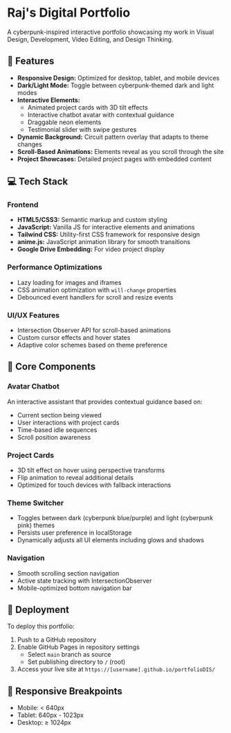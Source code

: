 # Raj's Digital Portfolio

A cyberpunk-inspired interactive portfolio showcasing my work in Visual Design, Development, Video Editing, and Design Thinking.

## 🚀 Features

- **Responsive Design:** Optimized for desktop, tablet, and mobile devices
- **Dark/Light Mode:** Toggle between cyberpunk-themed dark and light modes
- **Interactive Elements:**
  - Animated project cards with 3D tilt effects
  - Interactive chatbot avatar with contextual guidance
  - Draggable neon elements
  - Testimonial slider with swipe gestures
- **Dynamic Background:** Circuit pattern overlay that adapts to theme changes
- **Scroll-Based Animations:** Elements reveal as you scroll through the site
- **Project Showcases:** Detailed project pages with embedded content

## 💻 Tech Stack

### Frontend
- **HTML5/CSS3:** Semantic markup and custom styling
- **JavaScript:** Vanilla JS for interactive elements and animations
- **Tailwind CSS:** Utility-first CSS framework for responsive design
- **anime.js:** JavaScript animation library for smooth transitions
- **Google Drive Embedding:** For video project display

### Performance Optimizations
- Lazy loading for images and iframes
- CSS animation optimization with `will-change` properties
- Debounced event handlers for scroll and resize events

### UI/UX Features
- Intersection Observer API for scroll-based animations
- Custom cursor effects and hover states
- Adaptive color schemes based on theme preference


## 🔧 Core Components

### Avatar Chatbot
An interactive assistant that provides contextual guidance based on:
- Current section being viewed
- User interactions with project cards
- Time-based idle sequences
- Scroll position awareness

### Project Cards
- 3D tilt effect on hover using perspective transforms
- Flip animation to reveal additional details
- Optimized for touch devices with fallback interactions

### Theme Switcher
- Toggles between dark (cyberpunk blue/purple) and light (cyberpunk pink) themes
- Persists user preference in localStorage
- Dynamically adjusts all UI elements including glows and shadows

### Navigation
- Smooth scrolling section navigation
- Active state tracking with IntersectionObserver
- Mobile-optimized bottom navigation bar

## 🚀 Deployment

To deploy this portfolio:

1. Push to a GitHub repository
2. Enable GitHub Pages in repository settings
   - Select `main` branch as source
   - Set publishing directory to `/` (root)
3. Access your live site at `https://[username].github.io/portfolioDIS/`

## 📱 Responsive Breakpoints

- Mobile: < 640px
- Tablet: 640px - 1023px
- Desktop: ≥ 1024px
